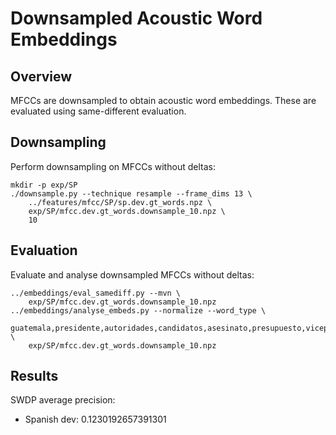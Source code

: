 Downsampled Acoustic Word Embeddings
====================================

Overview
--------
MFCCs are downsampled to obtain acoustic word embeddings. These are evaluated
using same-different evaluation.


Downsampling
------------
Perform downsampling on MFCCs without deltas:

    mkdir -p exp/SP
    ./downsample.py --technique resample --frame_dims 13 \
        ../features/mfcc/SP/sp.dev.gt_words.npz \
        exp/SP/mfcc.dev.gt_words.downsample_10.npz \
        10


Evaluation
----------
Evaluate and analyse downsampled MFCCs without deltas:

    ../embeddings/eval_samediff.py --mvn \
        exp/SP/mfcc.dev.gt_words.downsample_10.npz
    ../embeddings/analyse_embeds.py --normalize --word_type \
        guatemala,presidente,autoridades,candidatos,asesinato,presupuesto,vicepresidente,negociaciones,netanyahu,social,explotaciones \
        exp/SP/mfcc.dev.gt_words.downsample_10.npz


Results
-------
SWDP average precision:

- Spanish dev: 0.1230192657391301
